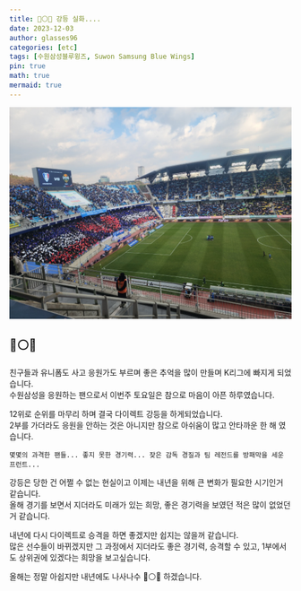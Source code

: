 ```yaml
---
title: 🔵⚪️🔴 강등 실화....
date: 2023-12-03
author: glasses96
categories: [etc]
tags: [수원삼성블루윙즈, Suwon Samsung Blue Wings]
pin: true
math: true
mermaid: true
---
```


![응원](/assets/post/48/1.jpeg) 

## 🔵⚪️🔴

친구들과 유니폼도 사고 응원가도 부르며 좋은 추억을 많이 만들며 K리그에 빠지게 되었습니다.  
수원삼성을 응원하는 팬으로서 이번주 토요일은 참으로 마음이 아픈 하루였습니다.  

12위로 순위를 마무리 하며 결국 다이렉트 강등을 하게되었습니다.  
2부를 가더라도 응원을 안하는 것은 아니지만 참으로 아쉬움이 많고 안타까운 한 해 였습니다.

`몇몇의 과격한 팬들... 좋지 못한 경기력... 잦은 감독 경질과 팀 레전드를 방패막을 세운 프런트...`

강등은 당한 건 어쩔 수 없는 현실이고 이제는 내년을 위해 큰 변화가 필요한 시기인거 같습니다.  
올해 경기를 보면서 지더라도 미래가 있는 희망, 좋은 경기력을 보였던 적은 많이 없었던거 같습니다.  

내년에 다시 다이렉트로 승격을 하면 좋겠지만 쉽지는 않을꺼 같습니다.  
많은 선수들이 바뀌겠지만 그 과정에서 지더라도 좋은 경기력, 승격할 수 있고, 1부에서도 상위권에 있겠다는 희망을 보고싶습니다.   

올해는 정말 아쉽지만 내년에도 나사나수 🔵⚪️🔴 하겠습니다.


  







